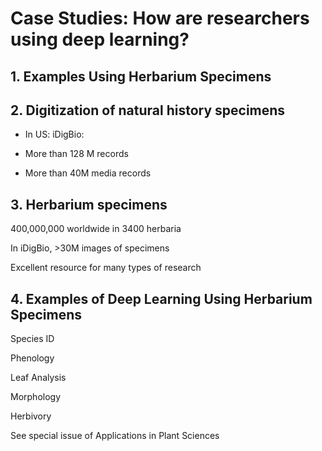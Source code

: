 # Case Studies: How are researchers using deep learning?

## 1. Examples Using Herbarium Specimens


## 2. Digitization of natural history specimens

   * In US: iDigBio:	
   
   * More than 128 M records 
   
   * More than 40M media records


## 3. Herbarium specimens

   400,000,000 worldwide in 3400 herbaria

   In iDigBio, >30M images of specimens

   Excellent resource for many types of research
 

## 4. Examples of Deep Learning Using Herbarium Specimens

   Species ID

   Phenology
 
   Leaf Analysis

   Morphology

   Herbivory

   See special issue of Applications in Plant Sciences







